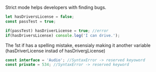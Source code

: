Strict mode helps developers with finding bugs.

```javascript
let hasDriversLicense = false;
const passTest = true;

if(passTest) hasDriverLicense = true; //error
if(hasDriversLicense) console.log('I can drive.'); 
```
The 1st if has a spelling mistake, esensialy making it another variable (hasDriverLicense instad of hasDriver<ins>s</ins>License)


```javascript
const interface = 'Audio'; //SyntaxError -> reserved keyoword
const private = 534; //SyntaxError -> reserved keyword
```